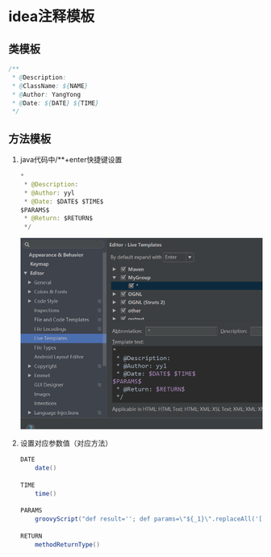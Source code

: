 # idea注释模板

## 类模板

```java
/**
 * @Description: 
 * @ClassName: ${NAME}
 * @Author: YangYong
 * @Date: ${DATE} ${TIME}
 */
```

## 方法模板

1. java代码中/**+enter快捷键设置

   ```java
   *
    * @Description:
    * @Author: yyl
    * @Date: $DATE$ $TIME$
   $PARAMS$
    * @Return: $RETURN$
    */
   ```

   ![](https://github.com/15802253673/note/blob/master/images/%E6%96%B9%E6%B3%95%E6%B3%A8%E9%87%8A.png?raw=true)

   

2. 设置对应参数值（对应方法）

   ```java
   DATE
       date()
       
   TIME
       time()
       
   PARAMS
       groovyScript("def result=''; def params=\"${_1}\".replaceAll('[\\\\[|\\\\]|\\\\s]', '').split(',').toList(); for(i = 0; i < params.size(); i++) {result+=' * @param ' + params[i] + ((i < params.size() - 1) ? '\\r\\n' : '')}; return result", methodParameters()) returns：methodReturnType() exception：expressionType(Expression) 
       
   RETURN
       methodReturnType()
   ```





